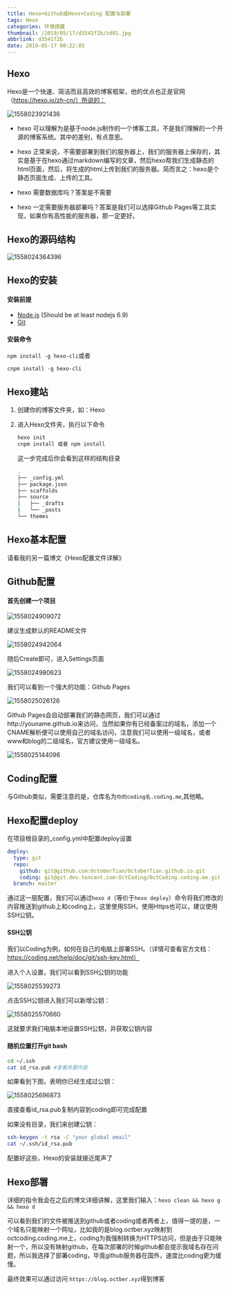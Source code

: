 ```yaml
---
title: Hexo+Github或Hexo+Coding 配置与部署
tags: Hexo
categories: 环境搭建
thumbnail: /2019/05/17/d3541f2b/zd01.jpg
abbrlink: d3541f2b
date: 2019-05-17 00:22:03
---
```


## Hexo

Hexo是一个快速、简洁而且高效的博客框架，他的优点也正是官网（https://hexo.io/zh-cn/）所说的：

![1558023921436](/Hexo-Github或Hexo-Coding-配置与部署/1558023921436.png)

- hexo 可以理解为是基于node.js制作的一个博客工具，不是我们理解的一个开源的博客系统。其中的差别，有点意思。

- hexo 正常来说，不需要部署到我们的服务器上，我们的服务器上保存的，其实是基于在hexo通过markdown编写的文章，然后hexo帮我们生成静态的html页面，然后，将生成的html上传到我们的服务器。简而言之：hexo是个静态页面生成、上传的工具。

- hexo 需要数据库吗？答案是不需要

- hexo 一定需要服务器部署吗？答案是我们可以选择Github Pages等工具实现，如果你有高性能的服务器，那一定更好。

  <!--more-->

## Hexo的源码结构

![1558024364396](Hexo-Github或Hexo-Coding-配置与部署/1558024364396.png)

## Hexo的安装

#### 安装前提

- [Node.js](http://nodejs.org/) (Should be at least nodejs 6.9)
- [Git](http://git-scm.com/)

#### 安装命令

`npm install -g hexo-cli`或者

`cnpm install -g hexo-cli`

## Hexo建站

1. 创建你的博客文件夹，如：Hexo

2. 进入Hexo文件夹，执行以下命令

   ```bash
   hexo init
   cnpm install 或者 npm install
   ```

   这一步完成后你会看到这样的结构目录

   ```bash
   .
   ├── _config.yml
   ├── package.json
   ├── scaffolds
   ├── source
   |   ├── _drafts
   |   └── _posts
   └── themes
   ```

## Hexo基本配置

请看我的另一篇博文《Hexo配置文件详解》

## Github配置

#### 首先创建一个项目

![1558024909072](Hexo-Github或Hexo-Coding-配置与部署/1558024909072.png)

建议生成默认的README文件

![1558024942064](Hexo-Github或Hexo-Coding-配置与部署/1558024942064.png)

随后Create即可，进入Settings页面

![1558024980623](Hexo-Github或Hexo-Coding-配置与部署/1558024980623.png)

我们可以看到一个强大的功能：Github Pages

![1558025026126](Hexo-Github或Hexo-Coding-配置与部署/1558025026126.png)

Github Pages会自动部署我们的静态网页，我们可以通过http://youname.github.io来访问，当然如果你有已经备案过的域名，添加一个CNAME解析便可以使用自己的域名访问，注意我们可以使用一级域名，或者www和blog的二级域名，官方建议使用一级域名。

![1558025144096](Hexo-Github或Hexo-Coding-配置与部署/1558025144096.png)

## Coding配置

与Github类似，需要注意的是，仓库名为`你的coding名.coding.me`,其他略。

## Hexo配置deploy

在项目根目录的_config.yml中配置deploy设置

```yml
deploy:
  type: git
  repo: 
    github: git@github.com:OctoberTian/OctoberTian.github.io.git
    coding: git@git.dev.tencent.com:OctCoding/OctCoding.coding.me.git
  branch: master
```

通过这一层配置，我们可以通过`hexo d`（等价于`hexo deploy`）命令将我们修改的内容推送到github上和coding上，这里使用SSH，使用Https也可以，建议使用SSH公钥。

#### SSH公钥

我们以Coding为例，如何在自己的电脑上部署SSH。（详情可查看官方文档：https://coding.net/help/doc/git/ssh-key.html）

进入个人设置，我们可以看到SSH公钥的功能

![1558025539273](Hexo-Github或Hexo-Coding-配置与部署/1558025539273.png)

点击SSH公钥进入我们可以新增公钥：

![1558025570660](Hexo-Github或Hexo-Coding-配置与部署/1558025570660.png)

这就要求我们电脑本地设置SSH公钥，并获取公钥内容

#### 随机位置打开git bash

```bash
cd ~/.ssh
cat id_rsa.pub #查看共要内容
```

如果看到下图，表明你已经生成过公钥：

![1558025696873](Hexo-Github或Hexo-Coding-配置与部署/1558025696873.png)

直接查看id_rsa.pub复制内容到coding即可完成配置

如果没有目录，我们来创建公钥：

```bash
ssh-keygen -t rsa -C "your global email" 
cat ~/.ssh/id_rsa.pub
```

配置好这些，Hexo的安装就接近尾声了

## Hexo部署

详细的指令我会在之后的博文详细讲解，这里我们输入：`hexo clean && hexo g && hexo d`

可以看到我们的文件被推送到github或者coding或者两者上，值得一提的是，一个域名只能映射一个网址，比如我的是blog.octber.xyz映射到octcoding.coding.me上，coding为我强制转换为HTTPS访问，但是由于只能映射一个，所以没有映射github，在每次部署的时候github都会提示我域名存在问题，所以我选择了部署coding，毕竟github服务器在国外，速度比coding更为缓慢。

最终效果可以通过访问 `https://blog.octber.xyz`得到博客

